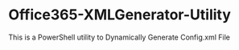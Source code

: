 # Office365-XMLGenerator-Utility
This is a PowerShell utility to Dynamically Generate Config.xml File
